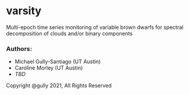# varsity

Multi-epoch time series monitoring of variable brown dwarfs for spectral decomposition of clouds and/or binary components

### Authors:
- Michael Gully-Santiago (UT Austin)
- Caroline Morley (UT Austin)
- *TBD*

Copyright @gully 2021, All Rights Reserved
